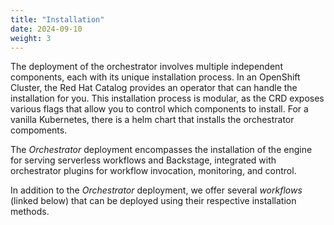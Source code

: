 ```yaml
---
title: "Installation"
date: 2024-09-10
weight: 3
---
```


The deployment of the orchestrator involves multiple independent components, each with its unique installation process. In an OpenShift Cluster, the Red Hat Catalog provides an operator that can handle the installation for you. This installation process is modular, as the CRD exposes various flags that allow you to control which components to install. For a vanilla Kubernetes, there is a helm chart that installs the orchestrator compoments.

The *Orchestrator* deployment encompasses the installation of the engine for serving serverless workflows and Backstage, integrated with orchestrator plugins for workflow invocation, monitoring, and control.

In addition to the *Orchestrator* deployment, we offer several *workflows* (linked below) that can be deployed using their respective installation methods.